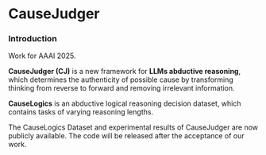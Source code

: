 # CauseJudger

### Introduction

Work for AAAI 2025.

**CauseJudger (CJ)** is a new framework for **LLMs abductive reasoning**, which determines the authenticity of possible cause by transforming thinking from reverse to forward and removing irrelevant information.

**CauseLogics** is an abductive logical reasoning decision dataset, which contains tasks of varying reasoning lengths.

The CauseLogics Dataset and experimental results of CauseJudger are now publicly available. The code will be released after the acceptance of our work.
